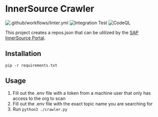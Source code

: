 # InnerSource Crawler
![.github/workflows/linter.yml](https://github.com/zkoppert/innersource-crawler/actions/workflows/linter.yml/badge.svg) ![Integration Test](https://github.com/zkoppert/innersource-crawler/actions/workflows/integration_tests.yml/badge.svg) ![CodeQL](https://github.com/zkoppert/innersource-crawler/actions/workflows/codeql-analysis.yml/badge.svg)

This project creates a repos.json that can be utilized by the [SAP InnerSource Portal](https://github.com/sap/project-portal-for-InnerSource).

## Installation
`pip -r requirements.txt`

## Usage
1. Fill out the .env file with a token from a machine user that only has access to the org to scan
1. Fill out the .env file with the exact topic name you are searching for
1. Run `python3 ./crawler.py`
